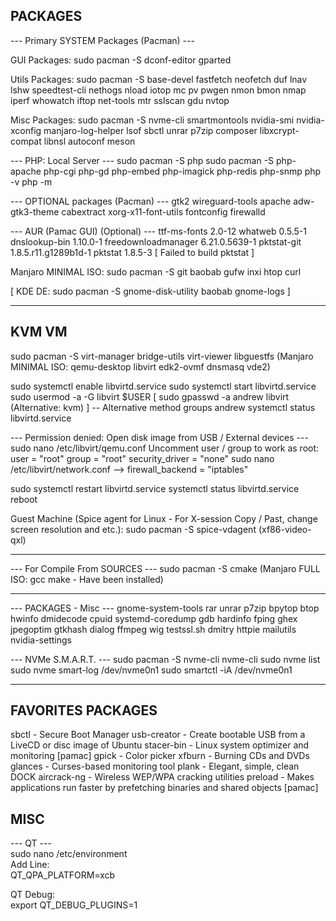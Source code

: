 ## PACKAGES

--- Primary SYSTEM Packages (Pacman) ---

GUI Packages:
sudo pacman -S dconf-editor gparted

Utils Packages:
sudo pacman -S base-devel fastfetch neofetch duf lnav lshw speedtest-cli nethogs nload iotop mc pv pwgen nmon bmon nmap iperf whowatch iftop net-tools mtr sslscan gdu nvtop

Misc Packages:
sudo pacman -S nvme-cli smartmontools nvidia-smi nvidia-xconfig manjaro-log-helper lsof sbctl unrar p7zip composer libxcrypt-compat libnsl autoconf meson

--- PHP: Local Server ---
sudo pacman -S php
sudo pacman -S php-apache php-cgi php-gd php-embed php-imagick php-redis php-snmp
php -v
php -m

--- OPTIONAL packages (Pacman) ---
gtk2 wireguard-tools apache adw-gtk3-theme cabextract xorg-x11-font-utils fontconfig firewalld

--- AUR (Pamac GUI) (Optional) ---
ttf-ms-fonts 			2.0-12
whatweb 				0.5.5-1
dnslookup-bin 			1.10.0-1
freedownloadmanager 	6.21.0.5639-1
pktstat-git 			1.8.5.r11.g1289b1d-1
pktstat 				1.8.5-3 [ Failed to build pktstat ]

Manjaro MINIMAL ISO:
sudo pacman -S git baobab gufw inxi htop curl

[ KDE DE: sudo pacman -S gnome-disk-utility baobab gnome-logs ]

___

## KVM VM
sudo pacman -S virt-manager bridge-utils virt-viewer libguestfs
(Manjaro MINIMAL ISO: qemu-desktop libvirt edk2-ovmf dnsmasq vde2)

sudo systemctl enable libvirtd.service
sudo systemctl start libvirtd.service
sudo usermod -a -G libvirt $USER
[ sudo gpasswd -a andrew libvirt (Alternative: kvm) ] -- Alternative method
groups andrew
systemctl status libvirtd.service

--- Permission denied: Open disk image from USB / External devices ---
sudo nano /etc/libvirt/qemu.conf
Uncomment user / group to work as root:
user = "root"
group = "root"
security_driver = "none"
sudo nano /etc/libvirt/network.conf --> firewall_backend = "iptables"

sudo systemctl restart libvirtd.service
systemctl status libvirtd.service
reboot

Guest Machine (Spice agent for Linux - For X-session
Copy / Past, change screen resolution and etc.):
sudo pacman -S spice-vdagent (xf86-video-qxl)


___


--- For Compile From SOURCES ---
sudo pacman -S cmake (Manjaro FULL ISO: gcc make - Have been installed)

___

--- PACKAGES - Misc ---
gnome-system-tools rar unrar p7zip bpytop btop
hwinfo dmidecode cpuid systemd-coredump gdb hardinfo fping
ghex jpegoptim gtkhash dialog ffmpeg
wig testssl.sh dmitry httpie
mailutils
nvidia-settings

--- NVMe S.M.A.R.T. ---
sudo pacman -S nvme-cli nvme-cli
sudo nvme list
sudo nvme smart-log /dev/nvme0n1
sudo smartctl -iA /dev/nvme0n1

____

## FAVORITES PACKAGES
sbctl - Secure Boot Manager
usb-creator - Create bootable USB from a LiveCD or disc image of Ubuntu
stacer-bin - Linux system optimizer and monitoring [pamac]
gpick - Color picker
xfburn -  Burning CDs and DVDs
glances - Curses-based monitoring tool
plank - Elegant, simple, clean DOCK
aircrack-ng - Wireless WEP/WPA cracking utilities
preload - Makes applications run faster by prefetching binaries and shared objects [pamac]

## MISC
--- QT ---  
sudo nano /etc/environment  
Add Line:  
QT_QPA_PLATFORM=xcb

QT Debug:  
export QT_DEBUG_PLUGINS=1

